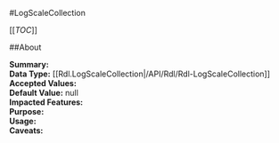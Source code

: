 #LogScaleCollection

[[_TOC_]]

##About

**Summary:**   
**Data Type:** [[Rdl.LogScaleCollection|/API/Rdl/Rdl-LogScaleCollection]]  
**Accepted Values:**   
**Default Value:** null  
**Impacted Features:**   
**Purpose:**   
**Usage:**   
**Caveats:**   

